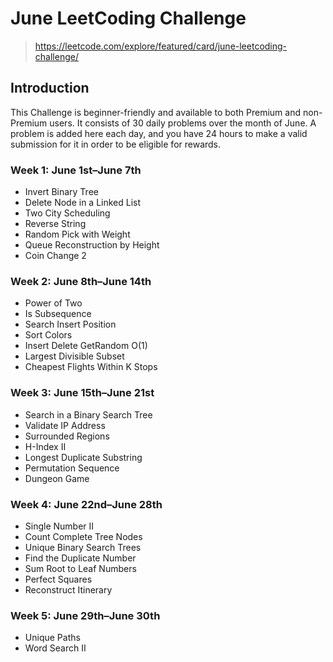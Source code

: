 # June LeetCoding Challenge

> https://leetcode.com/explore/featured/card/june-leetcoding-challenge/

## Introduction
This Challenge is beginner-friendly and available to both Premium and non-Premium users. It consists of 30 daily problems over the month of June. A problem is added here each day, and you have 24 hours to make a valid submission for it in order to be eligible for rewards.

### Week 1: June 1st–June 7th 
- Invert Binary Tree
- Delete Node in a Linked List
- Two City Scheduling
- Reverse String
- Random Pick with Weight
- Queue Reconstruction by Height
- Coin Change 2

### Week 2: June 8th–June 14th
- Power of Two
- Is Subsequence
- Search Insert Position
- Sort Colors
- Insert Delete GetRandom O(1)
- Largest Divisible Subset 
- Cheapest Flights Within K Stops 

### Week 3: June 15th–June 21st
- Search in a Binary Search Tree
- Validate IP Address
- Surrounded Regions
- H-Index II
- Longest Duplicate Substring
- Permutation Sequence
- Dungeon Game

### Week 4: June 22nd–June 28th
- Single Number II
- Count Complete Tree Nodes
- Unique Binary Search Trees
- Find the Duplicate Number
- Sum Root to Leaf Numbers
- Perfect Squares
- Reconstruct Itinerary

### Week 5: June 29th–June 30th
- Unique Paths
- Word Search II
